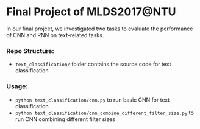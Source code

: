 # Final Project of MLDS2017@NTU

In our final projcet, we investigated two tasks to evaluate the performance of CNN and RNN on text-related tasks.

### Repo Structure:
- `text_classification/` folder contains the source code for text classification

### Usage:
- `python text_classification/cnn.py` to run basic CNN for text classification
- `python text_classification/cnn_combine_different_filter_size.py` to run CNN combining different filter sizes